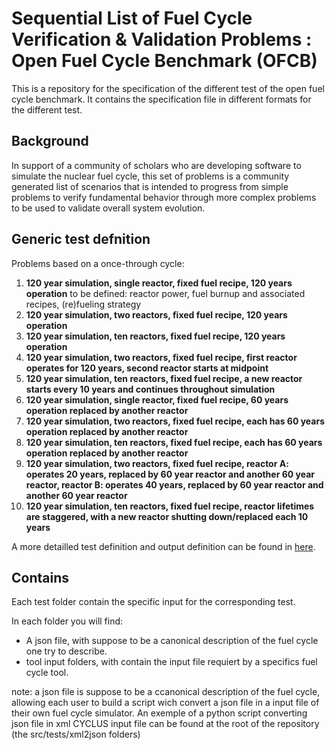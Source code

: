Sequential List of Fuel Cycle Verification & Validation Problems : Open Fuel Cycle Benchmark (OFCB)
====================

This is a repository for the specification of the different test of the open fuel cycle benchmark.
It contains the specification file in different formats for the different test.


Background
----------------

In support of a community of scholars who are developing software to simulate the nuclear fuel cycle, this set of problems is a community generated list of scenarios that is intended to progress from simple problems to verify fundamental behavior through more complex problems to be used to validate overall system evolution.

Generic test defnition
-----------------

Problems based on a once-through cycle:

1. **120 year simulation, single reactor, fixed fuel recipe, 120 years operation** 
			to be defined: reactor power, fuel burnup and associated recipes, (re)fueling strategy
2. **120 year simulation, two reactors, fixed fuel recipe, 120 years operation**
3. **120 year simulation, ten reactors, fixed fuel recipe, 120 years operation**
4. **120 year simulation, two reactors, fixed fuel recipe, first reactor operates for 120 years, second reactor starts at midpoint**
5. **120 year simulation, ten reactors, fixed fuel recipe, a new reactor starts every 10 years and continues throughout simulation**
6. **120 year simulation, single reactor, fixed fuel recipe, 60 years operation replaced by another reactor**
7. **120 year simulation, two reactors, fixed fuel recipe, each has 60 years operation replaced by another reactor**
8. **120 year simulation, ten reactors, fixed fuel recipe, each has 60 years operation replaced by another reactor**
9. **120 year simulation, two reactors, fixed fuel recipe, reactor A: operates 20 years, replaced by 60 year reactor and another 60 year reactor, reactor B: operates 40 years, replaced by 60 year reactor and another 60 year reactor**
10. **120 year simulation, ten reactors, fixed fuel recipe, reactor lifetimes are staggered, with a new reactor shutting down/replaced each 10 years**


A more detailled test definition and output definition can be found in [here](http://docs.google.com/document/d/1kUfD3rwFf4xceZvqXzywrcH2GuWm8BWvUDSw0A1buKI).

Contains
--------------------

Each test folder contain the specific input for the corresponding test.

In each folder you will find:
 * A json file, with suppose to be a canonical description of the fuel cycle one try to describe.
 * tool input folders, with contain the input file requiert by a specifics fuel cycle tool.

note: a json file is suppose to be a ccanonical description of the fuel cycle, allowing each user to build a script wich convert a json file in a input file of their own fuel cycle simulator. An exemple of a python script converting json file in xml CYCLUS input file can be found at the root of the repository (the src/tests/xml2json folders)




